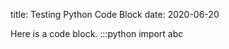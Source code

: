 title: Testing Python Code Block
date: 2020-06-20

Here is a code block.
    :::python
    import abc